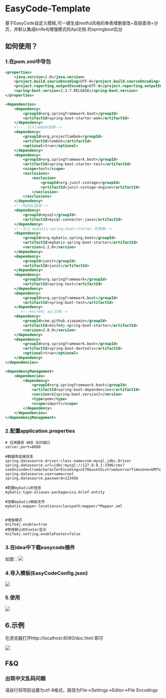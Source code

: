 # EasyCode-Template

基于EasyCode自定义模板,可一键生成restful风格的单表增删查改+高级查询+分页，并默认集成knife4j增强模式的Api文档
的springboot后台
## 如何使用？

### 1.在pom.xml中导包

```xml
<properties>
    <java.version>1.8</java.version>
    <project.build.sourceEncoding>UTF-8</project.build.sourceEncoding>
    <project.reporting.outputEncoding>UTF-8</project.reporting.outputEncoding>
    <spring-boot.version>2.3.7.RELEASE</spring-boot.version>
</properties>

<dependencies>
    <dependency>
        <groupId>org.springframework.boot</groupId>
        <artifactId>spring-boot-starter-web</artifactId>
    </dependency>
    <!--  引入lombok依赖-->
    <dependency>
        <groupId>org.projectlombok</groupId>
        <artifactId>lombok</artifactId>
        <optional>true</optional>
    </dependency>
    <dependency>
        <groupId>org.springframework.boot</groupId>
        <artifactId>spring-boot-starter-test</artifactId>
        <scope>test</scope>
        <exclusions>
            <exclusion>
                <groupId>org.junit.vintage</groupId>
                <artifactId>junit-vintage-engine</artifactId>
            </exclusion>
        </exclusions>
    </dependency>
    <!--MySQL驱动-->
    <dependency>
        <groupId>mysql</groupId>
        <artifactId>mysql-connector-java</artifactId>
    </dependency>
    <!--引入 mybatis-spring-boot-starter 的依赖-->
    <dependency>
        <groupId>org.mybatis.spring.boot</groupId>
        <artifactId>mybatis-spring-boot-starter</artifactId>
        <version>2.2.0</version>
    </dependency>
    <dependency>
        <groupId>junit</groupId>
        <artifactId>junit</artifactId>
    </dependency>
    <dependency>
        <groupId>org.springframework</groupId>
        <artifactId>spring-test</artifactId>
    </dependency>
    <dependency>
        <groupId>org.springframework.boot</groupId>
        <artifactId>spring-boot-test</artifactId>
    </dependency>
       <!--knife4j api文档-->
    <dependency>
        <groupId>com.github.xiaoymin</groupId>
        <artifactId>knife4j-spring-boot-starter</artifactId>
        <version>2.0.9</version>
    </dependency>
    <dependency>
        <groupId>org.springframework.boot</groupId>
        <artifactId>spring-boot-devtools</artifactId>
        <optional>true</optional>
    </dependency>
</dependencies>

<dependencyManagement>
    <dependencies>
        <dependency>
            <groupId>org.springframework.boot</groupId>
            <artifactId>spring-boot-dependencies</artifactId>
            <version>${spring-boot.version}</version>
            <type>pom</type>
            <scope>import</scope>
        </dependency>
    </dependencies>
</dependencyManagement>
```

### 2.配置application.properties

```properties
# 应用服务 WEB 访问端口
server.port=8080

#数据库连接信息
spring.datasource.driver-class-name=com.mysql.jdbc.Driver
spring.datasource.url=jdbc:mysql://127.0.0.1:3306/cms?useUnicode=true&characterEncoding=utf8&useSSL=true&serverTimezone=GMT%2B8
spring.datasource.username=root
spring.datasource.password=123456

#配置mybatis的信息
mybatis.type-aliases-package=icu.dclef.entity

#加载mybatis映射文件
mybatis.mapper-locations=classpath:mapper/*Mapper.xml


#增强模式
knife4j.enable=true
#禁用默认的Footer显示
knife4j.setting.enableFooter=false
```



### 3.在idea中下载easycode插件

如图：![](https://cdn.jsdelivr.net/gh/Dclef/CDN/img/2022-01-12-easycode-01-.png)

### 4.导入模板(EasyCodeConfig.json)



![](https://cdn.jsdelivr.net/gh/Dclef/CDN/img/2022-01-12_easycode-02.png)

### 5.使用

![](https://cdn.jsdelivr.net/gh/Dclef/CDN/img/2022-01-12-easycode-03.png)

## 6.示例

在游览器打开http://localhost:8080/doc.html 即可

![](https://cdn.jsdelivr.net/gh/Dclef/CDN/img/2022-01-12-easycode-04.png)

## F&Q

### 出现中文乱码问题

请自行将项目设置为utf-8格式，路径为File->Settings->Editor->File Encodings
